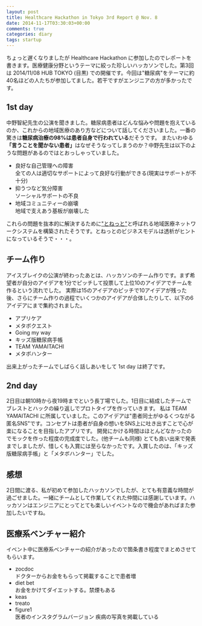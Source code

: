 ```yaml
---
layout: post
title: Healthcare Hackathon in Tokyo 3rd Report @ Nov. 8
date: 2014-11-17T03:30:03+00:00
comments: true
categories: diary
tags: startup
---
```


ちょっと遅くなりましたが Healthcare Hackathon に参加したのでレポートを書きます。医療健康分野というテーマに絞った珍しいハッカソンでした。第3回は 2014/11/08 HUB TOKYO (目黒) での開催です。今回は"糖尿病"をテーマに約40名ほどの人たちが参加してました。若干ですがエンジニアの方が多かったです。

## 1st day
中野智紀先生の公演を聞きました。糖尿病患者はどんな悩みや問題を抱えているのか、これからの地域医療のあり方などについて話してくださいました。一番の驚きは<strong>糖尿病治療の98%は患者自身で行われている</strong>だそうです。
またいわゆる<strong>「言うことを聞かない患者」</strong>はなぜそうなってしまうのか？中野先生は以下のような問題があるのではとおっしゃっていました。
<ul>
  <li>良好な自己管理への障害</li>
  全ての人は適切なサポートによって良好な行動ができる(現実はサポートが不十分)
  <li>抑うつなど気分障害</li>
  ソーシャルサポートの不良
  <li>地域コミュニティーの崩壊</li>
  地域で支えあう基板が崩壊した
</ul>
これらの問題を抜本的に解決するために<a href="https://sites.google.com/site/tonetsince2012/" title="とねっと" target="_blank">"とねっと"</a>と呼ばれる地域医療ネットワークシステムを構築されたそうです。とねっとのビジネスモデルは透析がヒントになっているそうで・・・。

<h2>チーム作り</h2>
アイスブレイクの公演が終わったあとは、ハッカソンのチーム作りです。まず希望者が自分のアイデアを1分でピッチして投票して上位10のアイデアでチームを作るという流れでした。
実際は15のアイデアのピッチで10アイデアが残った後、さらにチーム作りの過程でいくつかのアイデアが合体したりして、以下の6アイデアにまで集約されました。
<ul>
  <li>アプリケア</li>
  <li>メタボクエスト</li>
  <li>Going my way</li>
  <li>キッズ版糖尿病手帳</li>
  <li>TEAM YAMAITACHI</li>
  <li>メタボハンター</li>
</ul>
出来上がったチームでしばらく話しあいをして 1st day は終了です。

## 2nd day
2日目は朝10時から夜19時までという長丁場でした。1日目に結成したチームでブレストとハックの繰り返しでプロトタイプを作っていきます。
私は TEAM YAMAITACHI に所属していました。このアイデアは"患者同士がゆるくつながる匿名SNS"です。コンセプトは患者が自身の想いをSNS上に吐き出すことで心が楽になることを目指したアプリです。
開発にかける時間はほとんどなかったのでモックを作った程度の完成度でした。(他チームも同様)
とても良い出来で発表までしましたが、惜しくも入賞には至らなかったです。入賞したのは、「キッズ版糖尿病手帳」と「メタボハンター」でした。

## 感想
2日間に渡る、私が初めて参加したハッカソンでしたが、とても有意義な時間が過ごせました。一緒にチームとして作業してくれた仲間には感謝しています。ハッカソンはエンジニアにとってとても楽しいイベントなので機会があればまた参加したいですね。

## 医療系ベンチャー紹介
イベント中に医療系ベンチャーの紹介があったので箇条書き程度でまとめさせてもらいます。
<ul>
  <li>zocdoc</li>
  ドクターからお金をもらって掲載することで患者増
  <li>diet bet</li>
  お金をかけてダイエットする。禁煙もある
  <li>keas</li>
  <li>treato</li>
  <li>figure1</li>
  医者のインスタグラムバージョン
  疾病の写真を掲載している
</ul>
